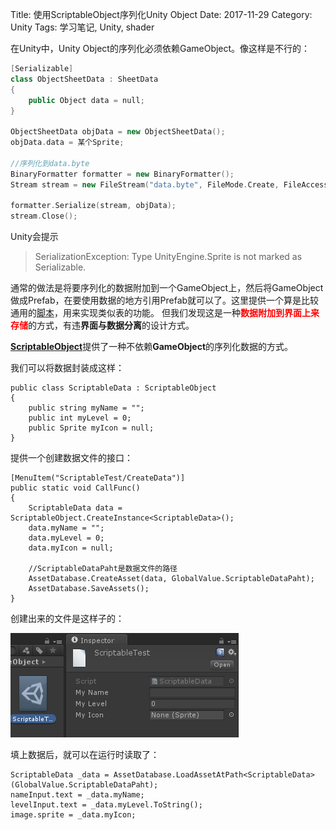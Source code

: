 Title: 使用ScriptableObject序列化Unity Object
Date: 2017-11-29
Category: Unity
Tags: 学习笔记, Unity, shader


在Unity中，Unity Object的序列化必须依赖GameObject。像这样是不行的：
```cpp
[Serializable]
class ObjectSheetData : SheetData
{
    public Object data = null;
}

ObjectSheetData objData = new ObjectSheetData();
objData.data = 某个Sprite;

//序列化到data.byte
BinaryFormatter formatter = new BinaryFormatter();
Stream stream = new FileStream("data.byte", FileMode.Create, FileAccess.Write, FileShare.None);

formatter.Serialize(stream, objData);
stream.Close();
```
Unity会提示
>SerializationException: Type UnityEngine.Sprite is not marked as Serializable.

通常的做法是将要序列化的数据附加到一个GameObject上，然后将GameObject做成Prefab，在要使用数据的地方引用Prefab就可以了。这里提供一个算是比较通用的[脚本][1]，用来实现类似表的功能。 但我们发现这是一种<font color=red>**数据附加到界面上来存储**</font>的方式，有违**界面与数据分离**的设计方式。


[**ScriptableObject**][2]提供了一种不依赖**GameObject**的序列化数据的方式。

我们可以将数据封装成这样：

```
public class ScriptableData : ScriptableObject
{
    public string myName = "";
    public int myLevel = 0;
    public Sprite myIcon = null;
}
```

提供一个创建数据文件的接口：

```
[MenuItem("ScriptableTest/CreateData")]
public static void CallFunc()
{
    ScriptableData data = ScriptableObject.CreateInstance<ScriptableData>();
    data.myName = "";
    data.myLevel = 0;
    data.myIcon = null;

    //ScriptableDataPaht是数据文件的路径
    AssetDatabase.CreateAsset(data, GlobalValue.ScriptableDataPaht);
    AssetDatabase.SaveAssets();
}
```
创建出来的文件是这样子的：

![Alt text](./1511945085211.png)

填上数据后，就可以在运行时读取了：

```
ScriptableData _data = AssetDatabase.LoadAssetAtPath<ScriptableData>(GlobalValue.ScriptableDataPaht);
nameInput.text = _data.myName;
levelInput.text = _data.myLevel.ToString();
image.sprite = _data.myIcon;
```

[1]:https://github.com/shazi129/tools/blob/master/Unity/IdObjectMap.cs
[2]:https://docs.unity3d.com/ScriptReference/ScriptableObject.html

